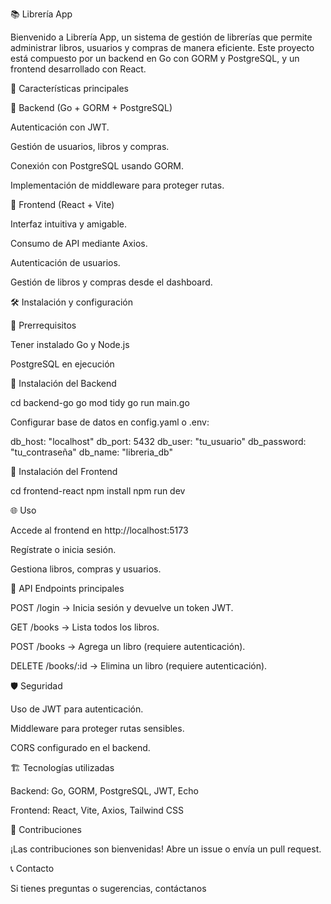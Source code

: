 📚 Librería App

Bienvenido a Librería App, un sistema de gestión de librerías que permite administrar libros, usuarios y compras de manera eficiente. Este proyecto está compuesto por un backend en Go con GORM y PostgreSQL, y un frontend desarrollado con React.

🚀 Características principales

🔹 Backend (Go + GORM + PostgreSQL)

Autenticación con JWT.

Gestión de usuarios, libros y compras.

Conexión con PostgreSQL usando GORM.

Implementación de middleware para proteger rutas.

🔹 Frontend (React + Vite)

Interfaz intuitiva y amigable.

Consumo de API mediante Axios.

Autenticación de usuarios.

Gestión de libros y compras desde el dashboard.

🛠️ Instalación y configuración

📌 Prerrequisitos

Tener instalado Go y Node.js

PostgreSQL en ejecución

🔧 Instalación del Backend

cd backend-go
go mod tidy
go run main.go

Configurar base de datos en config.yaml o .env:

db_host: "localhost"
db_port: 5432
db_user: "tu_usuario"
db_password: "tu_contraseña"
db_name: "libreria_db"

🔧 Instalación del Frontend

cd frontend-react
npm install
npm run dev

🌐 Uso

Accede al frontend en http://localhost:5173

Regístrate o inicia sesión.

Gestiona libros, compras y usuarios.

📜 API Endpoints principales

POST /login → Inicia sesión y devuelve un token JWT.

GET /books → Lista todos los libros.

POST /books → Agrega un libro (requiere autenticación).

DELETE /books/:id → Elimina un libro (requiere autenticación).

🛡️ Seguridad

Uso de JWT para autenticación.

Middleware para proteger rutas sensibles.

CORS configurado en el backend.

🏗️ Tecnologías utilizadas

Backend: Go, GORM, PostgreSQL, JWT, Echo

Frontend: React, Vite, Axios, Tailwind CSS

📌 Contribuciones

¡Las contribuciones son bienvenidas! Abre un issue o envía un pull request.

📞 Contacto

Si tienes preguntas o sugerencias, contáctanos
